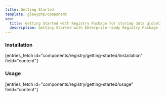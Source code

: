 ```yaml
---
title: Getting Started
template: glowyphp/component
seo:
  title: Getting Started with Registry Package for storing data globally in a well managed fashion, helping to prevent global meltdown
  description: Getting Started with Enterprise-ready Registry Package for storing data globally in a well managed fashion, helping to prevent global meltdown
---
```


### Installation

[entries_fetch id="components/registry/getting-started/installation" field="content"]

### Usage

[entries_fetch id="components/registry/getting-started/usage" field="content"]
